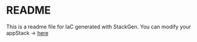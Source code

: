 # README
This is a readme file for IaC generated with StackGen.
You can modify your appStack -> [here](http://main.dev.stackgen.com/appstacks/33cc9c19-e74a-4029-816f-0b2b6a764e02)
